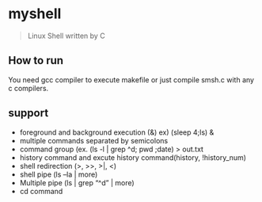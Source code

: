 # myshell
> Linux Shell written by C
## How to run
You need gcc compiler to execute makefile or just compile smsh.c with any c compilers.
## support<br>
- foreground and background execution (&) ex) (sleep 4;ls) & <br>
- multiple commands separated by semicolons <br>
- command group (ex. (ls -l | grep ^d; pwd ;date) > out.txt <br>
- history command and excute history command(history, !history_num) <br>
- shell redirection (>, >>, >|, <) <br>
- shell pipe (ls –la | more) <br>
- Multiple pipe (ls | grep “^d” | more) <br>
- cd command <br>
